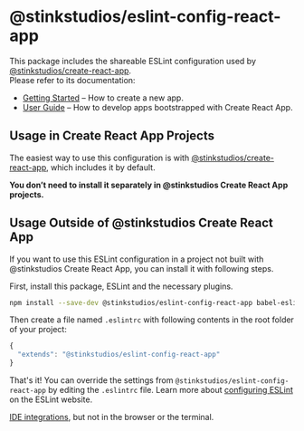 # @stinkstudios/eslint-config-react-app

This package includes the shareable ESLint configuration used by [@stinkstudios/create-react-app](https://github.com/stinkstudios/create-react-app).<br>
Please refer to its documentation:

* [Getting Started](https://github.com/stinkstudios/create-react-app/blob/master/README.md#getting-started) – How to create a new app.
* [User Guide](https://github.com/stinkstudios/create-react-app/blob/master/packages/react-scripts/template/README.md) – How to develop apps bootstrapped with Create React App.

## Usage in Create React App Projects

The easiest way to use this configuration is with [@stinkstudios/create-react-app](https://github.com/stinkstudios/create-react-app), which includes it by default.

**You don’t need to install it separately in @stinkstudios Create React App projects.**

## Usage Outside of @stinkstudios Create React App

If you want to use this ESLint configuration in a project not built with @stinkstudios Create React App, you can install it with following steps.

First, install this package, ESLint and the necessary plugins.

  ```sh
  npm install --save-dev @stinkstudios/eslint-config-react-app babel-eslint@^8.0.2 eslint@^4.11.0 eslint-plugin-flowtype@^2.39.1 eslint-plugin-import@^2.8.0 eslint-plugin-jsx-a11y@^6.0.2 eslint-plugin-react@^7.5.0
  ```

Then create a file named `.eslintrc` with following contents in the root folder of your project:

  ```js
  {
    "extends": "@stinkstudios/eslint-config-react-app"
  }
  ```

  That's it! You can override the settings from `@stinkstudios/eslint-config-react-app` by editing the `.eslintrc` file. Learn more about [configuring ESLint](http://eslint.org/docs/user-guide/configuring) on the ESLint website.

[IDE integrations](https://github.com/stinkstudios/create-react-app/blob/master/packages/react-scripts/template/README.md#displaying-lint-output-in-the-editor), but not in the browser or the terminal.

